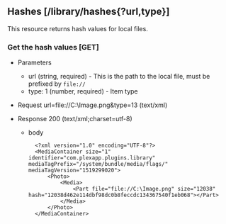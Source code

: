 ## Hashes [/library/hashes{?url,type}]

This resource returns hash values for local files.

### Get the hash values [GET]

+ Parameters
    + url (string, required) - This is the path to the local file, must be prefixed by `file://`
    + type: 1 (number, required) - Item type

+ Request url=file://C:\Image.png&type=13 (text/xml)

+ Response 200 (text/xml;charset=utf-8)

    + body

            <?xml version="1.0" encoding="UTF-8"?>
            <MediaContainer size="1" identifier="com.plexapp.plugins.library" mediaTagPrefix="/system/bundle/media/flags/" mediaTagVersion="1519299020">
                <Photo>
                    <Media>
                        <Part file="file://C:\Image.png" size="12038" hash="12038d462e114dbf98dc0b8feccdc134367540f1eb068"></Part>
                    </Media>
                </Photo>
            </MediaContainer>
